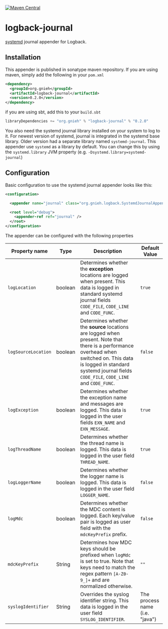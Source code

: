 [![Maven Central](https://maven-badges.herokuapp.com/maven-central/org.gnieh/logback-journal/badge.svg)](http://maven-badges.herokuapp.com/maven-central/org.gnieh/logback-journal)

logback-journal
===============

[systemd](http://freedesktop.org/wiki/Software/systemd/) journal appender for Logback.

Installation
------------

This appender is published in sonatype maven repository. If you are using maven, simply add the following in your `pom.xml`
```xml
<dependency>
  <groupId>org.gnieh</groupId>
  <artifactId>logback-journal</artifactId>
  <version>0.2.0</version>
</dependency>
```

if you are using sbt, add this to your `build.sbt`
```scala
libraryDependencies += "org.gnieh" % "logback-journal" % "0.2.0"
```

You also need the systemd journal library installed on your system to log to it. For newest version of systemd, journal is integrated in the systemd base library. Older version had a separate library named `systemd-journal`.
This appender use `systemd` as a library by default. You can change this by using the `systemd.library` JVM property (e.g. `-Dsystemd.library=systemd-journal`)

Configuration
-------------

Basic configuration to use the systemd journal appender looks like this:
```xml
<configuration>

  <appender name="journal" class="org.gnieh.logback.SystemdJournalAppender" />

  <root level="debug">
    <appender-ref ref="journal" />
  </root>
</configuration>
```

The appender can be configured with the following properties

Property name      | Type    | Description | Default Value
------------------ | ------- | ----------- | -------------
`logLocation`      | boolean | Determines whether the **exception** locations are logged when present. This data is logged in standard systemd journal fields `CODE_FILE`, `CODE_LINE` and `CODE_FUNC`. | `true`
`logSourceLocation`| boolean | Determines whether the **source** locations are logged when present. Note that there is a performance overhead when switched on. This data is logged in standard systemd journal fields `CODE_FILE`, `CODE_LINE` and `CODE_FUNC`. | `false`
`logException`     | boolean | Determines whether the exception name and messages are logged. This data is logged in the user fields `EXN_NAME` and `EXN_MESSAGE`. | `true`
`logThreadName`    | boolean | Determines whether the thread name is logged. This data is logged in the user field `THREAD_NAME`. | `true`
`logLoggerName`    | boolean | Determines whether the logger name is logged. This data is logged in the user field `LOGGER_NAME`. | `false`
`logMdc`           | boolean | Determines whether the MDC content is logged. Each key/value pair is logged as user field with the `mdcKeyPrefix` prefix. | `false`
`mdcKeyPrefix`     | String  | Determines how MDC keys should be prefixed when `logMdc` is set to true. Note that keys need to match the regex pattern `[A-Z0-9_]+` and are normalized otherwise. | `""`
`syslogIdentifier` | String  | Overrides the syslog identifier string. This data is logged in the user field `SYSLOG_IDENTIFIER`. | The process name (i.e. "java")

